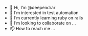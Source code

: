 - 👋 Hi, I’m @deependrar
- 👀 I’m interested in test automation
- 🌱 I’m currently learning ruby on rails
- 💞️ I’m looking to collaborate on ...
- 📫 How to reach me ...

<!---
deependrar/deependrar is a ✨ special ✨ repository because its `README.md` (this file) appears on your GitHub profile.
You can click the Preview link to take a look at your changes.
--->
